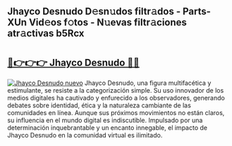 ## Jhayco Desnudo D𝚎sn𝚞dos filtr𝚊dos - Parts-XUn Vid𝚎os f𝚘tos - N𝚞evas filtr𝚊ciones atr𝚊ctivas b5Rcx

# <h2><a href="http://mbc11t.tromn.icu/?c=Jhayco+Desnudo">🔗👉👉👉 Jhayco Desnudo 🔗🔗</a></h2>

[![Jhayco Desnudo nuevo](https://i.imgur.com/pEAQMta.gif)](http://mbc11t.tromn.icu/?c=Jhayco+Desnudo)
Jhayco Desnudo, una figura multifacética y estimulante, se resiste a la categorización simple. Su uso innovador de los medios digitales ha cautivado y enfurecido a los observadores, generando debates sobre identidad, ética y la naturaleza cambiante de las comunidades en línea. Aunque sus próximos movimientos no están claros, su influencia en el mundo digital es indiscutible. Impulsado por una determinación inquebrantable y un encanto innegable, el impacto de Jhayco Desnudo en la comunidad virtual es ilimitado.
